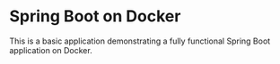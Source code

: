 # Spring Boot on Docker

This is a basic application demonstrating a fully functional Spring Boot application on Docker.
